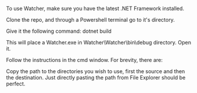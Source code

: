 To use Watcher, make sure you have the latest .NET Framework installed.

Clone the repo, and through a Powershell terminal go to it's directory.

Give it the following command:		dotnet build

This will place a Watcher.exe in Watcher\Watcher\bin\debug directory. Open it.

Follow the instructions in the cmd window. For brevity, there are:

Copy the path to the directories you wish to use, first the source and then the destination. Just directly pasting the path from File Explorer should be perfect.

